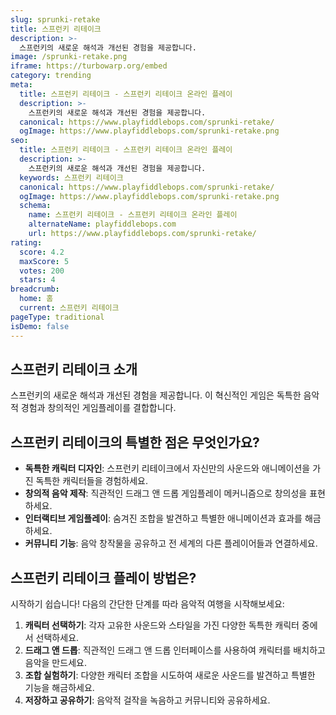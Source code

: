 ```yaml
---
slug: sprunki-retake
title: 스프런키 리테이크
description: >-
  스프런키의 새로운 해석과 개선된 경험을 제공합니다.
image: /sprunki-retake.png
iframe: https://turbowarp.org/embed
category: trending
meta:
  title: 스프런키 리테이크 - 스프런키 리테이크 온라인 플레이
  description: >-
    스프런키의 새로운 해석과 개선된 경험을 제공합니다.
  canonical: https://www.playfiddlebops.com/sprunki-retake/
  ogImage: https://www.playfiddlebops.com/sprunki-retake.png
seo:
  title: 스프런키 리테이크 - 스프런키 리테이크 온라인 플레이
  description: >-
    스프런키의 새로운 해석과 개선된 경험을 제공합니다.
  keywords: 스프런키 리테이크
  canonical: https://www.playfiddlebops.com/sprunki-retake/
  ogImage: https://www.playfiddlebops.com/sprunki-retake.png
  schema:
    name: 스프런키 리테이크 - 스프런키 리테이크 온라인 플레이
    alternateName: playfiddlebops.com
    url: https://www.playfiddlebops.com/sprunki-retake/
rating:
  score: 4.2
  maxScore: 5
  votes: 200
  stars: 4
breadcrumb:
  home: 홈
  current: 스프런키 리테이크
pageType: traditional
isDemo: false
---
```


## 스프런키 리테이크 소개

스프런키의 새로운 해석과 개선된 경험을 제공합니다. 이 혁신적인 게임은 독특한 음악적 경험과 창의적인 게임플레이를 결합합니다.

## 스프런키 리테이크의 특별한 점은 무엇인가요?

- **독특한 캐릭터 디자인**: 스프런키 리테이크에서 자신만의 사운드와 애니메이션을 가진 독특한 캐릭터들을 경험하세요.
- **창의적 음악 제작**: 직관적인 드래그 앤 드롭 게임플레이 메커니즘으로 창의성을 표현하세요.
- **인터랙티브 게임플레이**: 숨겨진 조합을 발견하고 특별한 애니메이션과 효과를 해금하세요.
- **커뮤니티 기능**: 음악 창작물을 공유하고 전 세계의 다른 플레이어들과 연결하세요.

## 스프런키 리테이크 플레이 방법은?

시작하기 쉽습니다\! 다음의 간단한 단계를 따라 음악적 여행을 시작해보세요:

1. **캐릭터 선택하기**: 각자 고유한 사운드와 스타일을 가진 다양한 독특한 캐릭터 중에서 선택하세요.
1. **드래그 앤 드롭**: 직관적인 드래그 앤 드롭 인터페이스를 사용하여 캐릭터를 배치하고 음악을 만드세요.
1. **조합 실험하기**: 다양한 캐릭터 조합을 시도하여 새로운 사운드를 발견하고 특별한 기능을 해금하세요.
1. **저장하고 공유하기**: 음악적 걸작을 녹음하고 커뮤니티와 공유하세요.
